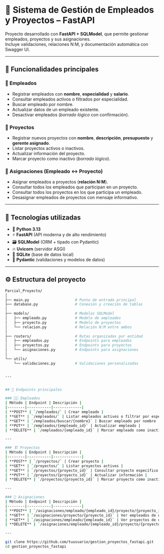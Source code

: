 # 🧩 Sistema de Gestión de Empleados y Proyectos – FastAPI

Proyecto desarrollado con **FastAPI + SQLModel**, que permite gestionar empleados, proyectos y sus asignaciones.  
Incluye validaciones, relaciones N:M, y documentación automática con Swagger UI.

---

## 🚀 Funcionalidades principales

### 👷 Empleados
- Registrar empleados con **nombre**, **especialidad** y **salario**.  
- Consultar empleados activos o filtrados por especialidad.  
- Buscar empleado por nombre.  
- Actualizar datos de un empleado existente.  
- Desactivar empleados (*borrado lógico* con confirmación).

### 🧱 Proyectos
- Registrar nuevos proyectos con **nombre**, **descripción**, **presupuesto** y **gerente asignado**.  
- Listar proyectos activos o inactivos.  
- Actualizar información del proyecto.  
- Marcar proyecto como inactivo (*borrado lógico*).  

### 🔗 Asignaciones (Empleado ↔ Proyecto)
- Asignar empleados a proyectos (**relación N:M**).  
- Consultar todos los empleados que participan en un proyecto.  
- Consultar todos los proyectos en los que participa un empleado.  
- Desasignar empleados de proyectos con mensaje informativo.

---

## 🧰 Tecnologías utilizadas

- 🐍 **Python 3.13**  
- ⚡ **FastAPI** (API moderna y de alto rendimiento)  
- 🗃️ **SQLModel** (ORM + tipado con Pydantic)  
- 🔥 **Uvicorn** (servidor ASGI)  
- 🧱 **SQLite** (base de datos local)  
- 🧩 **Pydantic** (validaciones y modelos de datos)

---

## ⚙️ Estructura del proyecto

```bash
Parcial_Proyecto/
│
├── main.py                     # Punto de entrada principal
├── database.py                 # Conexión y creación de tablas
│
├── models/                     # Modelos SQLModel
│   ├── empleado.py             # Modelo de empleados
│   ├── proyecto.py             # Modelo de proyectos
│   └── relacion.py             # Relación N:M entre ambos
│
├── routers/                    # Rutas organizadas por entidad
│   ├── empleados.py            # Endpoints para empleados
│   ├── proyectos.py            # Endpoints para proyectos
│   └── asignaciones.py         # Endpoints para asignaciones
│
└── utils/
    └── validaciones.py         # Validaciones personalizadas


---


## 📡 Endpoints principales

### 👨‍💼 Empleados
| Método | Endpoint | Descripción |
|--------|-----------|-------------|
| **POST** | `/empleados/` | Crear empleado |
| **GET** | `/empleados/` | Listar empleados activos o filtrar por especialidad |
| **GET** | `/empleados/buscar/{nombre}` | Buscar empleado por nombre |
| **PUT** | `/empleados/{empleado_id}` | Actualizar empleado |
| **DELETE** | `/empleados/{empleado_id}` | Marcar empleado como inactivo |

---

### 🏗️ Proyectos
| Método | Endpoint | Descripción |
|--------|-----------|-------------|
| **POST** | `/proyectos/` | Crear proyecto |
| **GET** | `/proyectos/` | Listar proyectos activos |
| **GET** | `/proyectos/{proyecto_id}` | Consultar proyecto específico |
| **PUT** | `/proyectos/{proyecto_id}` | Actualizar información |
| **DELETE** | `/proyectos/{proyecto_id}` | Marcar proyecto como inactivo |

---

### 🔗 Asignaciones
| Método | Endpoint | Descripción |
|--------|-----------|-------------|
| **POST** | `/asignaciones/empleado/{empleado_id}/proyecto/{proyecto_id}` | Asignar empleado a proyecto |
| **GET** | `/asignaciones/proyecto/{proyecto_id}` | Ver empleados de un proyecto |
| **GET** | `/asignaciones/empleado/{empleado_id}` | Ver proyectos de un empleado |
| **DELETE** | `/asignaciones/empleado/{empleado_id}/proyecto/{proyecto_id}` | Desasignar empleado de proyecto |

---

git clone https://github.com/tuusuario/gestion_proyectos_fastapi.git
cd gestion_proyectos_fastapi

